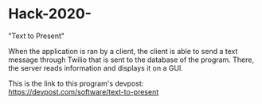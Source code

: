 # Hack-2020-
"Text to Present"


When the application is ran by a client, the client is able to send a text message through Twilio that is sent to the database of the program. There, the server reads information and displays it on a GUI. 

This is the link to this program's devpost: https://devpost.com/software/text-to-present
